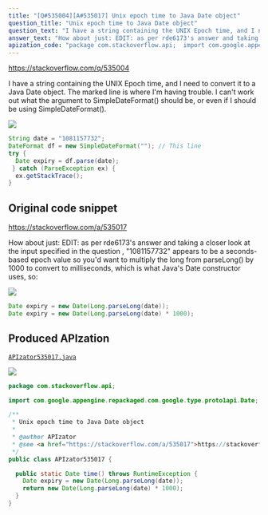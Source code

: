 ```yaml
---
title: "[Q#535004][A#535017] Unix epoch time to Java Date object"
question_title: "Unix epoch time to Java Date object"
question_text: "I have a string containing the UNIX Epoch time, and I need to convert it to a Java Date object. The marked line is where I'm having trouble. I can't work out what the argument to SimpleDateFormat() should be, or even if I should be using SimpleDateFormat()."
answer_text: "How about just: EDIT: as per rde6173's answer and taking a closer look at the input specified in the question , \"1081157732\" appears to be a seconds-based epoch value so you'd want to multiply the long from parseLong() by 1000 to convert to milliseconds, which is what Java's Date constructor uses, so:"
apization_code: "package com.stackoverflow.api;  import com.google.appengine.repackaged.com.google.type.proto1api.Date;  /**  * Unix epoch time to Java Date object  *  * @author APIzator  * @see <a href=\"https://stackoverflow.com/a/535017\">https://stackoverflow.com/a/535017</a>  */ public class APIzator535017 {    public static Date time() throws RuntimeException {     Date expiry = new Date(Long.parseLong(date));     return new Date(Long.parseLong(date) * 1000);   } }"
---
```


https://stackoverflow.com/q/535004

I have a string containing the UNIX Epoch time, and I need to convert it to a Java Date object.
The marked line is where I&#x27;m having trouble. I can&#x27;t work out what the argument to SimpleDateFormat() should be, or even if I should be using SimpleDateFormat().


<div class="code-logo"><img src="/stackoverflow.png" /></div>

```java
String date = "1081157732";
DateFormat df = new SimpleDateFormat(""); // This line
try {
  Date expiry = df.parse(date);
 } catch (ParseException ex) {
  ex.getStackTrace();
}
```


## Original code snippet

https://stackoverflow.com/a/535017

How about just:
EDIT: as per rde6173&#x27;s answer and taking a closer look at the input specified in the question , &quot;1081157732&quot; appears to be a seconds-based epoch value so you&#x27;d want to multiply the long from parseLong() by 1000 to convert to milliseconds, which is what Java&#x27;s Date constructor uses, so:

<div class="code-logo"><img src="/stackoverflow.png" /></div>

```java
Date expiry = new Date(Long.parseLong(date));
Date expiry = new Date(Long.parseLong(date) * 1000);
```

## Produced APIzation

[`APIzator535017.java`](https://github.com/pasqualesalza/apization-temp-data/raw/master/search/APIzator535017.java)

<div class="code-logo"><img src="/apizator.png" /></div>

```java
package com.stackoverflow.api;

import com.google.appengine.repackaged.com.google.type.proto1api.Date;

/**
 * Unix epoch time to Java Date object
 *
 * @author APIzator
 * @see <a href="https://stackoverflow.com/a/535017">https://stackoverflow.com/a/535017</a>
 */
public class APIzator535017 {

  public static Date time() throws RuntimeException {
    Date expiry = new Date(Long.parseLong(date));
    return new Date(Long.parseLong(date) * 1000);
  }
}

```